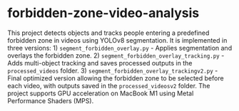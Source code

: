 # forbidden-zone-video-analysis
This project detects objects and tracks people entering a predefined forbidden zone in videos using YOLOv8 segmentation. It is implemented in three versions:  1) `segment_forbidden_overlay.py` - Applies segmentation and overlays the forbidden zone.  2) `segment_forbidden_overlay_tracking.py` - Adds multi-object tracking and saves processed outputs in the `processed_videos` folder.  3) `segment_forbidden_overlay_trackingv2.py` - Final optimized version allowing the forbidden zone to be selected before each video, with outputs saved in the `processed_videosv2` folder. The project supports GPU acceleration on MacBook M1 using Metal Performance Shaders (MPS).

